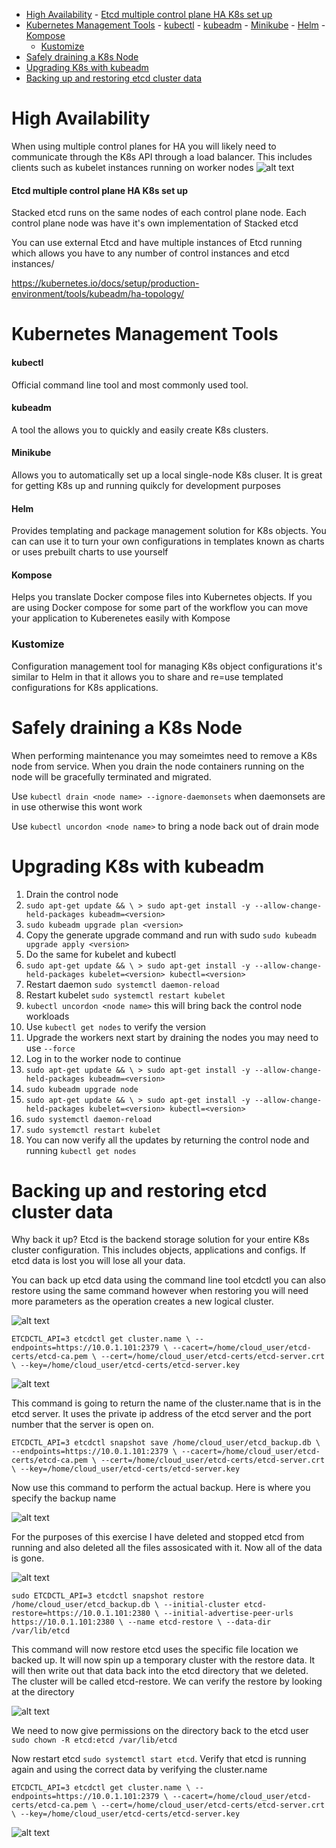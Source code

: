 - [High Availability](#high-availability)
      - [Etcd multiple control plane HA K8s set up](#etcd-multiple-control-plane-ha-k8s-set-up)
- [Kubernetes Management Tools](#kubernetes-management-tools)
      - [kubectl](#kubectl)
      - [kubeadm](#kubeadm)
      - [Minikube](#minikube)
      - [Helm](#helm)
      - [Kompose](#kompose)
    - [Kustomize](#kustomize)
- [Safely draining a K8s Node](#safely-draining-a-k8s-node)
- [Upgrading K8s with kubeadm](#upgrading-k8s-with-kubeadm)
- [Backing up and restoring etcd cluster data](#backing-up-and-restoring-etcd-cluster-data)

# High Availability 
  When using multiple control planes for HA you will likely need to communicate through the K8s API through a load balancer. This includes clients such as kubelet instances running on worker nodes
  ![alt text](./docs/image.png)

  #### Etcd multiple control plane HA K8s set up
  Stacked etcd runs on the same nodes of each control plane node. Each control plane node was have it's own implementation of Stacked etcd

  You can use external Etcd and have multiple instances of Etcd running which allows you have to any number of control instances and etcd instances/ 

  https://kubernetes.io/docs/setup/production-environment/tools/kubeadm/ha-topology/

  # Kubernetes Management Tools

  #### kubectl

Official command line tool and most commonly used tool.

  #### kubeadm

  A tool the allows you to quickly and easily create K8s clusters. 

  #### Minikube

Allows you to automatically set up a local single-node K8s cluser. It is great for getting K8s up and running quikcly for development purposes

  #### Helm

Provides templating and package management solution for K8s objects. You can can use it to turn your own configurations in templates known as charts or uses prebuilt charts to use yourself

  #### Kompose

Helps you translate Docker compose files into Kubernetes objects. If you are using Docker compose for some part of the workflow you can move your application to Kuberenetes easily with Kompose

### Kustomize

Configuration management tool for managing K8s object configurations it's similar to Helm in that it allows you to share and re=use templated configurations for K8s applications.

# Safely draining a K8s Node

When performing maintenance you may someimtes need to remove a K8s node from service. When you drain the node containers running on the node will be gracefully terminated and migrated. 

Use `kubectl drain <node name> --ignore-daemonsets` when daemonsets are in use otherwise this wont work

Use `kubectl uncordon <node name>` to bring a node back out of drain mode

# Upgrading K8s with kubeadm

1. Drain the control node
2. `sudo apt-get update && \ > sudo apt-get install -y --allow-change-held-packages kubeadm=<version>`
3. `sudo kubeadm upgrade plan <version>`
4. Copy the generate upgrade command and run with sudo `sudo kubeadm upgrade apply <version>`
5. Do the same for kubelet and kubectl
6. `sudo apt-get update && \ > sudo apt-get install -y --allow-change-held-packages kubelet=<version> kubectl=<version>`
7. Restart daemon `sudo systemctl daemon-reload`
8. Restart kubelet `sudo systemctl restart kubelet`
9.  `kubectl uncordon <node name>` this will bring back the control node workloads
10. Use `kubectl get nodes` to verify the version
11. Upgrade the workers next start by draining the nodes you may need to use `--force`
12. Log in to the worker node to continue
13. `sudo apt-get update && \ > sudo apt-get install -y --allow-change-held-packages kubeadm=<version>`
14. `sudo kubeadm upgrade node`
15. `sudo apt-get update && \ > sudo apt-get install -y --allow-change-held-packages kubelet=<version> kubectl=<version>`
16. `sudo systemctl daemon-reload`
17. `sudo systemctl restart kubelet`
18. You can now verify all the updates by returning the control node and running `kubectl get nodes`


# Backing up and restoring etcd cluster data

Why back it up? Etcd is the backend storage solution for your entire K8s cluster configuration. This includes objects, applications and configs. If etcd data is lost you will lose all your data. 

You can back up etcd data using the command line tool etcdctl you can also restore using the same command however when restoring you will need more parameters as the operation creates a new logical cluster. 

![alt text](./docs/image-1.png)

`ETCDCTL_API=3 etcdctl get cluster.name \
  --endpoints=https://10.0.1.101:2379 \
  --cacert=/home/cloud_user/etcd-certs/etcd-ca.pem \
  --cert=/home/cloud_user/etcd-certs/etcd-server.crt \
  --key=/home/cloud_user/etcd-certs/etcd-server.key`

  ![alt text](./docs/image-2.png)

  This command is going to return the name of the cluster.name that is in the etcd server. It uses the private ip address of the etcd server and the port number that the server is open on. 

  `ETCDCTL_API=3 etcdctl snapshot save /home/cloud_user/etcd_backup.db \
  --endpoints=https://10.0.1.101:2379 \
  --cacert=/home/cloud_user/etcd-certs/etcd-ca.pem \
  --cert=/home/cloud_user/etcd-certs/etcd-server.crt \
  --key=/home/cloud_user/etcd-certs/etcd-server.key`

  Now use this command to perform the actual backup. Here is where you specify the backup name

  ![alt text](./docs/image-3.png)

  For the purposes of this exercise I have deleted and stopped etcd from running and also deleted all the files assosicated with it. Now all of the data is gone.

  ![alt text](./docs/image-4.png)

`sudo ETCDCTL_API=3 etcdctl snapshot restore /home/cloud_user/etcd_backup.db \
  --initial-cluster etcd-restore=https://10.0.1.101:2380 \
  --initial-advertise-peer-urls https://10.0.1.101:2380 \
  --name etcd-restore \
  --data-dir /var/lib/etcd`

  This command will now restore etcd uses the specific file location we backed up. It will now spin up a temporary cluster with the restore data. It will then write out that data back into the etcd directory that we deleted. The cluster will be called etcd-restore. We can verify the restore by looking at the directory

  ![alt text](./docs/image-5.png)

  We need to now give permissions on the directory back to the etcd user `sudo chown -R etcd:etcd /var/lib/etcd`

  Now restart etcd `sudo systemctl start etcd`. Verify that etcd is running again and using the correct data by verifying the cluster.name 

  `ETCDCTL_API=3 etcdctl get cluster.name \
  --endpoints=https://10.0.1.101:2379 \
  --cacert=/home/cloud_user/etcd-certs/etcd-ca.pem \
  --cert=/home/cloud_user/etcd-certs/etcd-server.crt \
  --key=/home/cloud_user/etcd-certs/etcd-server.key`

![alt text](./docs/image-6.png)

